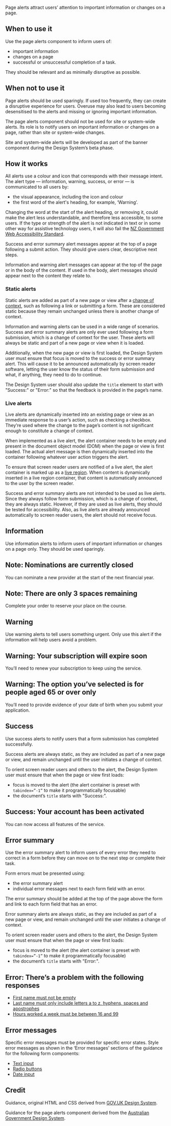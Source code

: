 <P styleSize="large">Page alerts attract users’ attention to important information or changes on a page.</P>

## When to use it

Use the page alerts component to inform users of:

- important information
- changes on a page
- successful or unsuccessful completion of a task.

They should be relevant and as minimally disruptive as possible.

## When not to use it

Page alerts should be used sparingly. If used too frequently, they can create a disruptive experience for users. Overuse may also lead to users becoming desensitised to the alerts and missing or ignoring important information.

The page alerts component should not be used for site or system-wide alerts. Its role is to notify users on important information or changes on a page, rather than site or system-wide changes.

Site and system-wide alerts will be developed as part of the banner component during the Design System’s beta phase.

## How it works

All alerts use a colour and icon that corresponds with their message intent. The alert type — information, warning, success, or error — is communicated to all users by:

- the visual appearance, including the icon and colour
- the first word of the alert's heading, for example, ‘Warning’.

Changing the word at the start of the alert heading, or removing it, could make the alert less understandable, and therefore less accessible, to some users. If the type or strength of the alert is not indicated in text or in some other way for assistive technology users, it will also fail the [NZ Government Web Accessibility Standard](https://www.digital.govt.nz/web-accessibility-standard/).

Success and error summary alert messages appear at the top of a page following a submit action. They should give users clear, descriptive next steps.

Information and warning alert messages can appear at the top of the page or in the body of the content. If used in the body, alert messages should appear next to the content they relate to.

### Static alerts

Static alerts are added as part of a new page or view after a [change of context](https://www.w3.org/TR/WCAG21/#dfn-change-of-context), such as following a link or submitting a form. These are considered static because they remain unchanged unless there is another change of context.

Information and warning alerts can be used in a wide range of scenarios. Success and error summary alerts are only ever used following a form submission, which is a change of context for the user. These alerts will always be static and part of a new page or view when it is loaded.

Additionally, when the new page or view is first loaded, the Design System user must ensure that focus is moved to the success or error summary alert. This will cause it to be announced automatically by screen reader software, letting the user know the status of their form submission and what, if anything, they need to do to continue.

The Design System user should also update the `title` element to start with "Success:" or "Error:" so that the feedback is provided in the page’s name.

### Live alerts

Live alerts are dynamically inserted into an existing page or view as an immediate response to a user’s action, such as checking a checkbox. They’re used where the change to the page’s content is not significant enough to constitute a change of context.

When implemented as a live alert, the alert container needs to be empty and present in the document object model (DOM) when the page or view is first loaded. The actual alert message is then dynamically inserted into the container following whatever user action triggers the alert.

To ensure that screen reader users are notified of a live alert, the alert container is marked up as a [live region](https://w3c.github.io/aria/#dfn-live-region). When content is dynamically inserted in a live region container, that content is automatically announced to the user by the screen reader.

Success and error summary alerts are not intended to be used as live alerts. Since they always follow form submission, which is a change of context, they are always static. However, if they are used as live alerts, they should be tested for accessibility. Also, as live alerts are already announced automatically to screen reader users, the alert should not receive focus.

## Information

Use information alerts to inform users of important information or changes on a page only. They should be used sparingly.

<ExampleContainer>
    <Example title="Example title: Warning alert - Static">
        <Alert level="info" headingId="heading1">
            <H2 id="heading1">Note: Nominations are currently closed</H2>
            <P>You can nominate a new provider at the start of the next financial year.</P>
        </Alert>
    </Example>
</ExampleContainer>

<ExampleContainer>
    <Example title="Example title: Information alert - Live">
        <Alert mode="live" level="info" headingId="heading1">
            <H2 id="heading1">Note: There are only 3 spaces remaining</H2>
            <P>Complete your order to reserve your place on the course.</P>
        </Alert>
    </Example>
</ExampleContainer>

## Warning

Use warning alerts to tell users something urgent. Only use this alert if the information will help users avoid a problem.

<ExampleContainer>
    <Example title="Example title: Warning alert - Static">
        <Alert level="warning" headingId="heading2">
            <H2 id="heading2">Warning: Your subscription will expire soon</H2>
            <P>You’ll need to renew your subscription to keep using the service.</P>
        </Alert>
    </Example>
</ExampleContainer>

<ExampleContainer>
    <Example title="Example title: Warning alert - Live">
        <Alert mode="live" level="warning" headingId="heading1">
            <H2 id="heading1">Warning: The option you’ve selected is for people aged 65 or over only</H2>
            <P>You’ll need to provide evidence of your date of birth when you submit your application.</P>
        </Alert>
    </Example>
</ExampleContainer>

## Success

Use success alerts to notify users that a form submission has completed successfully.

Success alerts are always static, as they are included as part of a new page or view, and remain unchanged until the user initiates a change of context.

To orient screen reader users and others to the alert, the Design System user must ensure that when the page or view first loads:

- focus is moved to the alert (the alert container is preset with `tabindex=”-1”` to make it programmatically focusable)
- the document’s `title` starts with "Success:".

<ExampleContainer>
    <Example title="Example: Alerts (static)">
        <Alert level="success" headingId="heading3">
            <H2 id="heading3">Success: Your account has been activated</H2>
            <P>You can now access all features of the service.</P>
        </Alert>
    </Example>
</ExampleContainer>

## Error summary

Use the error summary alert to inform users of every error they need to correct in a form before they can move on to the next step or complete their task.

Form errors must be presented using:

- the error summary alert
- individual error messages next to each form field with an error.

The error summary should be added at the top of the page above the form and link to each form field that has an error.

Error summary alerts are always static, as they are included as part of a new page or view, and remain unchanged until the user initiates a change of context.

To orient screen reader users and others to the alert, the Design System user must ensure that when the page or view first loads:

- focus is moved to the alert (the alert container is preset with `tabindex=”-1”` to make it programmatically focusable)
- the document’s `title` starts with "Error:".

<ExampleContainer>
    <Example title="Example title: Error summary alert">
        <Alert level="error" headingId="heading4">
            <H2 id="heading4">Error: There’s a problem with the following responses
</H2>
            <Ul bulleted>
                <Li><a href="#form">First name must not be empty</a></Li>
                <Li><a href="#form">Last name must only include letters a to z, hyphens, spaces and apostrophes</a></Li>
                <Li><a href="#form">Hours worked a week must be between 16 and 99</a></Li>
            </Ul>
        </Alert>
    </Example>
</ExampleContainer>

## Error messages

Specific error messages must be provided for specific error states. Style error messages as shown in the ‘Error messages’ sections of the guidance for the following form components:

- [Text input](https://design-system-alpha.digital.govt.nz/components/Input/)
- [Radio buttons](https://design-system-alpha.digital.govt.nz/components/Radios/)
- [Date input](https://design-system-alpha.digital.govt.nz/components/Date/)

## Credit

Guidance, original HTML and CSS derived from [GOV.UK Design System](https://github.com/alphagov/govuk-frontend).

Guidance for the page alerts component derived from the [Australian Government Design System](https://github.com/alphagov/govuk-frontend).
